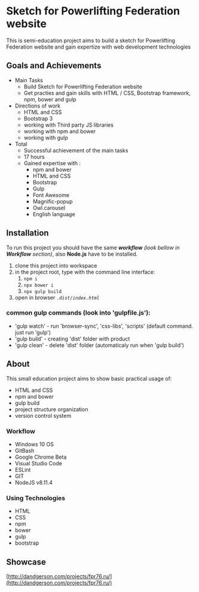 
# Sketch for Powerlifting Federation website

This is semi-education project aims to build a sketch for Powerlifting Federation website and gain expertize with web development technologies

## Goals and Achievements

- Main Tasks
  - Build Sketch for Powerlifting Federation website
  - Get practies and gain skills with HTML / CSS, Bootstrap framework, npm, bower and gulp
- Directions of work
  - HTML and CSS
  - Bootstrap 3
  - working with Third party JS libraries
  - working with npm and bower
  - working with gulp
- Total
  - Successful achievement of the main tasks
  - 17 hours
  - Gained expertise with :
    - npm and bower
    - HTML and CSS
    - Bootstrap
    - Gulp
    - Font Awesome
    - Magnific-popup
    - Owl.carousel
    - English language

## Installation

To run this project you should have the same **_workflow_** *(look bellow in **Workflow** section)*, also **Node.js** have to be installed.

1. clone this project into workspace
2. in the project root, type with the command line interface:
   1. `npm i`
   2. `npx bower i`
   3. `npx gulp build`
3. open in browser *`.dist/index.html`*

### common gulp commands (look into 'gulpfile.js'):

- 'gulp watch' - run 'browser-sync', 'css-libs', 'scripts'  (default command. just run 'gulp')
- 'gulp build' - creating 'dist' folder with product
- 'gulp clean' - delete 'dist' folder (automaticaly run when 'gulp build')

## About

This small education project aims to show basic practical usage of:

- HTML and CSS
- npm and bower
- gulp build
- project structure organization
- version control system

### Workflow

* Windows 10 OS
* GitBash
* Google Chrome Beta
* Visual Studio Code
* ESLint
* GIT
* NodeJS v8.11.4

### Using Technologies

* HTML
* CSS
* npm
* bower
* gulp
* bootstrap

## Showcase

[http://dandgerson.com/projects/fpr76.ru/](http://dandgerson.com/projects/fpr76.ru/)